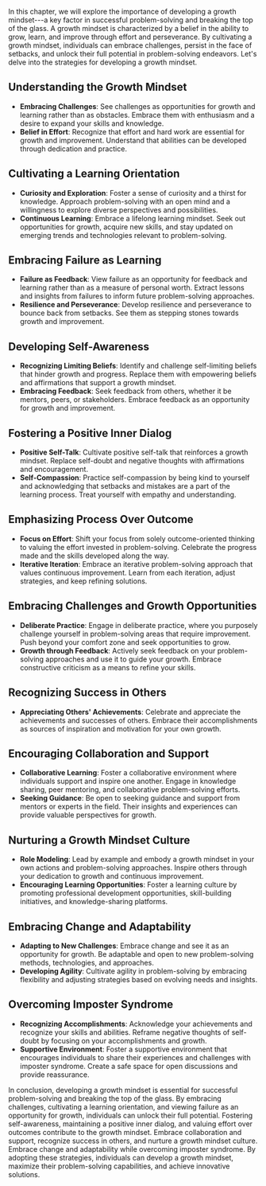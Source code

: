 
In this chapter, we will explore the importance of developing a growth mindset---a key factor in successful problem-solving and breaking the top of the glass. A growth mindset is characterized by a belief in the ability to grow, learn, and improve through effort and perseverance. By cultivating a growth mindset, individuals can embrace challenges, persist in the face of setbacks, and unlock their full potential in problem-solving endeavors. Let's delve into the strategies for developing a growth mindset.

Understanding the Growth Mindset
--------------------------------

* **Embracing Challenges**: See challenges as opportunities for growth and learning rather than as obstacles. Embrace them with enthusiasm and a desire to expand your skills and knowledge.
* **Belief in Effort**: Recognize that effort and hard work are essential for growth and improvement. Understand that abilities can be developed through dedication and practice.

Cultivating a Learning Orientation
----------------------------------

* **Curiosity and Exploration**: Foster a sense of curiosity and a thirst for knowledge. Approach problem-solving with an open mind and a willingness to explore diverse perspectives and possibilities.
* **Continuous Learning**: Embrace a lifelong learning mindset. Seek out opportunities for growth, acquire new skills, and stay updated on emerging trends and technologies relevant to problem-solving.

Embracing Failure as Learning
-----------------------------

* **Failure as Feedback**: View failure as an opportunity for feedback and learning rather than as a measure of personal worth. Extract lessons and insights from failures to inform future problem-solving approaches.
* **Resilience and Perseverance**: Develop resilience and perseverance to bounce back from setbacks. See them as stepping stones towards growth and improvement.

Developing Self-Awareness
-------------------------

* **Recognizing Limiting Beliefs**: Identify and challenge self-limiting beliefs that hinder growth and progress. Replace them with empowering beliefs and affirmations that support a growth mindset.
* **Embracing Feedback**: Seek feedback from others, whether it be mentors, peers, or stakeholders. Embrace feedback as an opportunity for growth and improvement.

Fostering a Positive Inner Dialog
---------------------------------

* **Positive Self-Talk**: Cultivate positive self-talk that reinforces a growth mindset. Replace self-doubt and negative thoughts with affirmations and encouragement.
* **Self-Compassion**: Practice self-compassion by being kind to yourself and acknowledging that setbacks and mistakes are a part of the learning process. Treat yourself with empathy and understanding.

Emphasizing Process Over Outcome
--------------------------------

* **Focus on Effort**: Shift your focus from solely outcome-oriented thinking to valuing the effort invested in problem-solving. Celebrate the progress made and the skills developed along the way.
* **Iterative Iteration**: Embrace an iterative problem-solving approach that values continuous improvement. Learn from each iteration, adjust strategies, and keep refining solutions.

Embracing Challenges and Growth Opportunities
---------------------------------------------

* **Deliberate Practice**: Engage in deliberate practice, where you purposely challenge yourself in problem-solving areas that require improvement. Push beyond your comfort zone and seek opportunities to grow.
* **Growth through Feedback**: Actively seek feedback on your problem-solving approaches and use it to guide your growth. Embrace constructive criticism as a means to refine your skills.

Recognizing Success in Others
-----------------------------

* **Appreciating Others' Achievements**: Celebrate and appreciate the achievements and successes of others. Embrace their accomplishments as sources of inspiration and motivation for your own growth.

Encouraging Collaboration and Support
-------------------------------------

* **Collaborative Learning**: Foster a collaborative environment where individuals support and inspire one another. Engage in knowledge sharing, peer mentoring, and collaborative problem-solving efforts.
* **Seeking Guidance**: Be open to seeking guidance and support from mentors or experts in the field. Their insights and experiences can provide valuable perspectives for growth.

Nurturing a Growth Mindset Culture
----------------------------------

* **Role Modeling**: Lead by example and embody a growth mindset in your own actions and problem-solving approaches. Inspire others through your dedication to growth and continuous improvement.
* **Encouraging Learning Opportunities**: Foster a learning culture by promoting professional development opportunities, skill-building initiatives, and knowledge-sharing platforms.

Embracing Change and Adaptability
---------------------------------

* **Adapting to New Challenges**: Embrace change and see it as an opportunity for growth. Be adaptable and open to new problem-solving methods, technologies, and approaches.
* **Developing Agility**: Cultivate agility in problem-solving by embracing flexibility and adjusting strategies based on evolving needs and insights.

Overcoming Imposter Syndrome
----------------------------

* **Recognizing Accomplishments**: Acknowledge your achievements and recognize your skills and abilities. Reframe negative thoughts of self-doubt by focusing on your accomplishments and growth.
* **Supportive Environment**: Foster a supportive environment that encourages individuals to share their experiences and challenges with imposter syndrome. Create a safe space for open discussions and provide reassurance.

In conclusion, developing a growth mindset is essential for successful problem-solving and breaking the top of the glass. By embracing challenges, cultivating a learning orientation, and viewing failure as an opportunity for growth, individuals can unlock their full potential. Fostering self-awareness, maintaining a positive inner dialog, and valuing effort over outcomes contribute to the growth mindset. Embrace collaboration and support, recognize success in others, and nurture a growth mindset culture. Embrace change and adaptability while overcoming imposter syndrome. By adopting these strategies, individuals can develop a growth mindset, maximize their problem-solving capabilities, and achieve innovative solutions.
